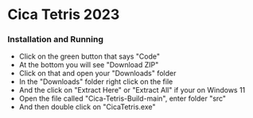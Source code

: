 # Cica Tetris 2023
### Installation and Running
- Click on the green button that says "Code"
- At the bottom you will see "Download ZIP"
- Click on that and open your "Downloads" folder
- In the "Downloads" folder right click on the file
- And the click on "Extract Here" or "Extract All" if your on Windows 11
- Open the file called "Cica-Tetris-Build-main", enter folder "src"
- And then double click on "CicaTetris.exe"
